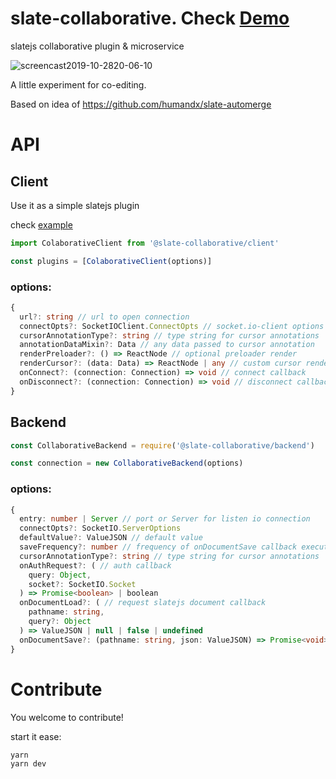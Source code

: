 # slate-collaborative. Check [Demo](https://slate-collaborative.herokuapp.com/)
slatejs collaborative plugin &amp; microservice

![screencast2019-10-2820-06-10](https://user-images.githubusercontent.com/23132107/67700384-ebff7280-f9be-11e9-9005-6ddadcafec47.gif)

A little experiment for co-editing.

Based on idea of https://github.com/humandx/slate-automerge

# API

## Client

Use it as a simple slatejs plugin

check [example](https://github.com/cudr/slate-collaborative/blob/221d8929915c49cbe30a2f92550c9a604b9a527e/packages/example/src/Client.tsx#L43)

```ts
import ColaborativeClient from '@slate-collaborative/client'

const plugins = [ColaborativeClient(options)]
```

### options:
```ts
{
  url?: string // url to open connection
  connectOpts?: SocketIOClient.ConnectOpts // socket.io-client options
  cursorAnnotationType?: string // type string for cursor annotations
  annotationDataMixin?: Data // any data passed to cursor annotation
  renderPreloader?: () => ReactNode // optional preloader render
  renderCursor?: (data: Data) => ReactNode | any // custom cursor render
  onConnect?: (connection: Connection) => void // connect callback
  onDisconnect?: (connection: Connection) => void // disconnect callback
}
```

## Backend
```ts
const CollaborativeBackend = require('@slate-collaborative/backend')

const connection = new CollaborativeBackend(options)
```

### options:
```ts
{
  entry: number | Server // port or Server for listen io connection
  connectOpts?: SocketIO.ServerOptions
  defaultValue?: ValueJSON // default value
  saveFrequency?: number // frequency of onDocumentSave callback execution
  cursorAnnotationType?: string // type string for cursor annotations
  onAuthRequest?: ( // auth callback
    query: Object,
    socket?: SocketIO.Socket
  ) => Promise<boolean> | boolean
  onDocumentLoad?: ( // request slatejs document callback
    pathname: string,
    query?: Object
  ) => ValueJSON | null | false | undefined
  onDocumentSave?: (pathname: string, json: ValueJSON) => Promise<void> | void // save document callback 
}
```

# Contribute

You welcome to contribute!

start it ease:
```
yarn
yarn dev
```

